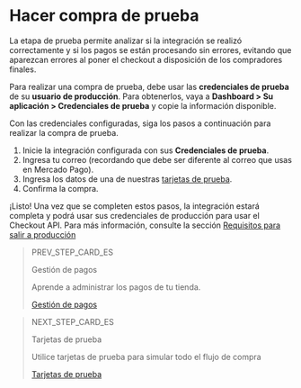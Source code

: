 # Hacer compra de prueba

La etapa de prueba permite analizar si la integración se realizó correctamente y si los pagos se están procesando sin errores, evitando que aparezcan errores al poner el checkout a disposición de los compradores finales.

Para realizar una compra de prueba, debe usar las **credenciales de prueba** de su **usuario de producción**. Para obtenerlos, vaya a **Dashboard > Su aplicación > Credenciales de prueba** y copie la información disponible.


Con las credenciales configuradas, siga los pasos a continuación para realizar la compra de prueba.


1. Inicie la integración configurada con sus **Credenciales de prueba**.
2. Ingresa tu correo (recordando que debe ser diferente al correo que usas en Mercado Pago).
4. Ingresa los datos de una de nuestras [tarjetas de prueba](/developers/pt/docs/checkout-api/integration-test/test-cards).
3. Confirma la compra.

¡Listo! Una vez que se completen estos pasos, la integración estará completa y podrá usar sus credenciales de producción para usar el Checkout API. Para más información, consulte la sección [Requisitos para salir a producción](/developers/es/docs/checkout-api/integration-test/go-to-production-requirements)

> PREV_STEP_CARD_ES
>
> Gestión de pagos
>
> Aprende a administrar los pagos de tu tienda.
>
> [Gestión de pagos](/developers/es/docs/checkout-api/payment-management)

> NEXT_STEP_CARD_ES
>
> Tarjetas de prueba
>
> Utilice tarjetas de prueba para simular todo el flujo de compra
>
> [Tarjetas de prueba](/developers/es/docs/checkout-api/integration-test/test-cards)
